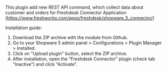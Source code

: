 This plugin add new REST API command, which collect data about customer and orders for Freshdesk Connector Application 
(https://www.freshworks.com/apps/freshdesk/shopware_5_connector/)

Installation guide:

1) Download the ZIP archive with the module from Github. 
2) Go to your Shopware 5 admin panel > Configurations > Plugin Manager > Installed. 
3) Click on "Upload plugin" button, select the ZIP archive. 
4) After installation, open the "Freshdesk Connector" plugin (check tab "Inactive") and click "Activate".
